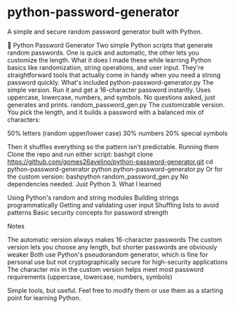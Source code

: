 # python-password-generator
A simple and secure random password generator built with Python.

🔐 Python Password Generator
Two simple Python scripts that generate random passwords. One is quick and automatic, the other lets you customize the length.
What it does
I made these while learning Python basics like randomization, string operations, and user input. They're straightforward tools that actually come in handy when you need a strong password quickly.
What's included
python-password-generator.py
The simple version. Run it and get a 16-character password instantly. Uses uppercase, lowercase, numbers, and symbols. No questions asked, just generates and prints.
random_password_gen.py
The customizable version. You pick the length, and it builds a password with a balanced mix of characters:

50% letters (random upper/lower case)
30% numbers
20% special symbols

Then it shuffles everything so the pattern isn't predictable.
Running them
Clone the repo and run either script:
bashgit clone https://github.com/gomes26avelino/python-password-generator.git
cd python-password-generator
python python-password-generator.py
Or for the custom version:
bashpython random_password_gen.py
No dependencies needed. Just Python 3.
What I learned

Using Python's random and string modules
Building strings programmatically
Getting and validating user input
Shuffling lists to avoid patterns
Basic security concepts for password strength

Notes

The automatic version always makes 16-character passwords
The custom version lets you choose any length, but shorter passwords are obviously weaker
Both use Python's pseudorandom generator, which is fine for personal use but not cryptographically secure for high-security applications
The character mix in the custom version helps meet most password requirements (uppercase, lowercase, numbers, symbols)

Simple tools, but useful. Feel free to modify them or use them as a starting point for learning Python.
